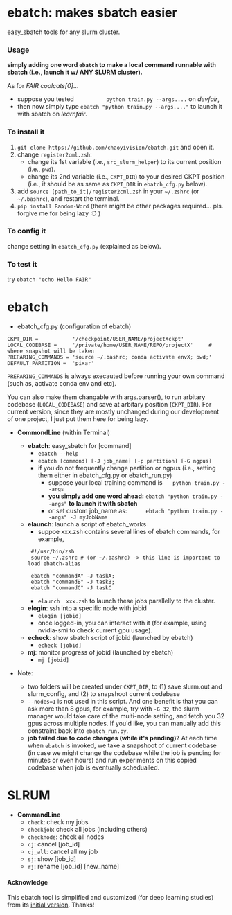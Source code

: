 # ebatch: makes sbatch easier
easy_sbatch tools for any slurm cluster.


### Usage
**simply adding one word `ebatch` to make a local command runnable with sbatch (i.e., launch it w/ ANY SLURM cluster).**

As for *FAIR coolcats[0]*...
* suppose you tested &nbsp;&nbsp;&nbsp;&nbsp;&nbsp;&nbsp;&nbsp;&nbsp;&nbsp;&nbsp;&nbsp;&nbsp;&nbsp;&nbsp;&nbsp;&nbsp;&nbsp;  `python train.py --args....` on *devfair*, 
* then now simply type `ebatch "python train.py --args...."` to launch it with sbatch on *learnfair*.


### To install it
1. `git clone https://github.com/chaoyivision/ebatch.git` and open it.
2. change `register2cml.zsh`:
   * change its 1st variable (i.e., `src_slurm_helper`) to its current position (i.e., `pwd`).
   * change its 2nd variable (i.e., `CKPT_DIR`) to your desired CKPT position (i.e., it should be as same as `CKPT_DIR` in `ebatch_cfg.py` below).
4. add `source [path_to_it]/register2cml.zsh` in your `~/.zshrc`  (or `~/.bashrc`), and restart the terminal.
5. `pip install Random-Word` (there might be other packages required... pls. forgive me for being lazy :D )

### To config it
change setting in `ebatch_cfg.py` (explained as below).

### To test it
try `ebatch "echo Hello FAIR"`


# ebatch
* ebatch_cfg.py (configuration of ebatch)
```
CKPT_DIR =           '/checkpoint/USER_NAME/projectXckpt'
LOCAL_CODEBASE =     '/private/home/USER_NAME/REPO/projectX'     # where snapshot will be taken
PREPARING_COMMANDS = 'source ~/.bashrc; conda activate envX; pwd;' 
DEFAULT_PARTITION =  'pixar'
```
`PREPARING_COMMANDS` is always execauted before running your own command (such as, activate conda env and etc).

You can also make them changable with args.parser(), to run arbitary codebase (`LOCAL_CODEBASE`) and save at arbitary position (`CKPT_DIR`). For current version, since they are mostly unchanged during our development of one project, I just put them here for being lazy.

* **CommondLine** (within Terminal)
    * **ebatch**: easy_sbatch for [command]
        * `ebatch --help`
        * `ebatch [commond] [-J job_name] [-p partition] [-G ngpus]`
        * if you do not frequently change partition or ngpus (i.e., setting them either in ebatch_cfg.py or ebatch_run.py)
            * suppose your local training command is &nbsp;&nbsp;&nbsp;&nbsp;&nbsp;`python train.py --args`
            * **you simply add one word ahead:** `ebatch "python train.py --args"` **to launch it with sbatch**
            * or set custom job_name as:&nbsp;&nbsp;&nbsp;&nbsp;&nbsp;&nbsp;&nbsp;&nbsp;&nbsp;&nbsp; `ebtach "python train.py --args" -J myJobName`
    * **elaunch**: launch a script of ebatch_works
        * suppoe xxx.zsh contains several lines of ebatch commands, for example, 
        ```
         #!/usr/bin/zsh
         source ~/.zshrc # (or ~/.bashrc) -> this line is important to load ebatch-alias
         
         ebatch "commandA" -J taskA;
         ebatch "commandB" -J taskB;
         ebatch "commandC" -J taskC
        ```
        * `elaunch  xxx.zsh` to launch these jobs parallelly to the cluster.
    * **elogin**: ssh into a specific node with jobid
        * `elogin [jobid]` 
        * once logged-in, you can interact with it (for example, using nvidia-smi to check current gpu usage).
    * **echeck**: show sbatch script of jobid              (launched by ebatch)
        * `echeck [jobid]`
    * **mj**:      monitor progress of jobid    (launched by ebatch)
        * `mj [jobid]`

* Note:
    * two folders will be created under `CKPT_DIR`, to (1) save slurm.out and slurm_config, and (2) to snapshoot current codebase 
    * `--nodes=1` is not used in this script. And one benefit is that you can ask more than 8 gpus, for example, try with `-G 32`, the slurm manager would take care of the multi-node setting, and fetch you 32 gpus across multiple nodes. If you'd like, you can manually add this constraint back into `ebatch_run.py`.
    * **job failed due to code changes (while it's pending)?** At each time when `ebatch` is invoked, we take a snapshoot of current codebase (in case we might change the codebase while the job is pending for minutes or even hours) and run experiments on this copied codebase when job is eventually schedualled.
    
# SLRUM
* **CommandLine**
    * `check`: check my jobs
    * `checkjob`: check all jobs (including others)
    * `checknode`: check all nodes
    * `cj`: cancel [job_id]
    * `cj_all`: cancel all my job
    * `sj`: show [job_id]
    * `rj`: rename [job_id] [new_name]




#### Acknowledge
This ebatch tool is simplified and customized (for deep learning studies) from its [initial version](https://github.com/shenwei356/easy_sbatch). Thanks!
